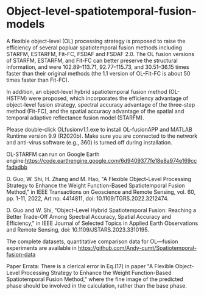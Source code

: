 # Object-level-spatiotemporal-fusion-models

A flexible object-level (OL) processing strategy is proposed to raise the efficiency of several popluar spatiotemporal fusion methods including STARFM, ESTARFM, Fit-FC, FSDAF and FSDAF 2.0. The OL fusion versions of STARFM, ESTARFM, and Fit-FC can better preserve the structural information, and were 102.89–113.71, 92.77–115.73, and 30.51–36.15 times faster than their original methods (the 1.1 version of OL-Fit-FC is about 50 times faster than Fit-FC).

In addition, an object-level hybrid spatiotemporal fusion method (OL-HSTFM) were proposed, which incorporates the efficiency advantage of object-level fusion strategy, spectral accuracy advantage of the three-step method (Fit-FC), and the spatial accuracy advantage of the spatial and temporal adaptive reflectance fusion model (STARFM).

Please double-click OLfusionv1.1.exe to install OL-fusionAPP and MATLAB Runtime version 9.9 (R2020b). Make sure you are connected to the network and anti-virus software (e.g., 360) is turned off during installation.

OL-STARFM can run on Google Earth engine:https://code.earthengine.google.com/6d9409377fe18e8a974e169ccfadadbb

D. Guo, W. Shi, H. Zhang and M. Hao, "A Flexible Object-Level Processing Strategy to Enhance the Weight Function-Based Spatiotemporal Fusion Method," in IEEE Transactions on Geoscience and Remote Sensing, vol. 60, pp. 1-11, 2022, Art no. 4414811, doi: 10.1109/TGRS.2022.3212474.

D. Guo and W. Shi, "Object-Level Hybrid Spatiotemporal Fusion: Reaching a Better Trade-Off Among Spectral Accuracy, Spatial Accuracy and Efficiency," in IEEE Journal of Selected Topics in Applied Earth Observations and Remote Sensing, doi: 10.1109/JSTARS.2023.3310195.

The complete datasets, quantitative comparison data for OL—fusion experiments are available in https://github.com/Andy-cumt/Spatiotemporal-fusion-data

Paper Errata:
There is a clerical error in Eq.(17) in paper "A Flexible Object-Level Processing Strategy to Enhance the Weight Function-Based Spatiotemporal Fusion Method," where the fine image of the predicted phase should be involved in the calculation, rather than the base phase.
